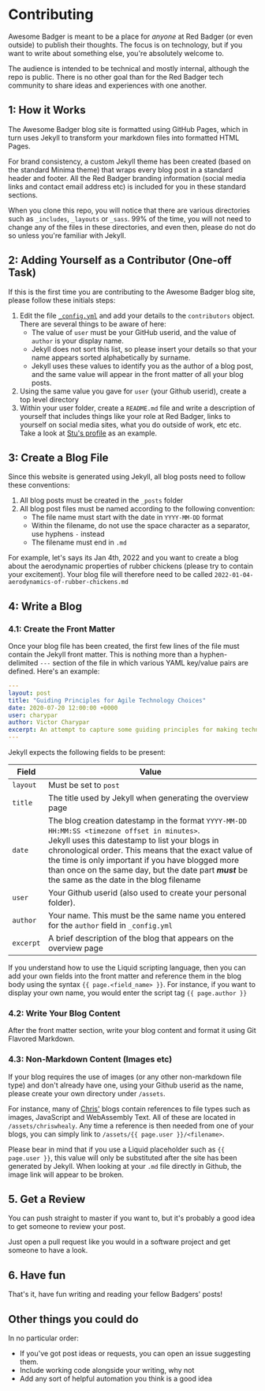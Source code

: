 # Contributing

Awesome Badger is meant to be a place for _anyone_ at Red Badger (or even outside) to publish their thoughts. The focus is on technology, but if you want to write about something else, you're absolutely welcome to.

The audience is intended to be technical and mostly internal, although the repo is public. There is no other goal than for the Red Badger tech community to share ideas and experiences with one another.

## 1: How it Works

The Awesome Badger blog site is formatted using GitHub Pages, which in turn uses Jekyll to transform your markdown files into formatted HTML Pages.

For brand consistency, a custom Jekyll theme has been created (based on the standard Minima theme) that wraps every blog post in a standard header and footer.  All the Red Badger branding information (social media links and contact email address etc) is included for you in these standard sections.

When you clone this repo, you will notice that there are various directories such as `_includes`, `_layouts` or `_sass`.  99% of the time, you will not need to change any of the files in these directories, and even then, please do not do so unless you're familiar with Jekyll.

## 2: Adding Yourself as a Contributor (One-off Task)

If this is the first time you are contributing to the Awesome Badger blog site, please follow these initials steps:

1. Edit the file [`_config.yml`](_config.yml) and add your details to the `contributors` object.  There are several things to be aware of here:
   * The value of `user` must be your GitHub userid, and the value of `author` is your display name.
   * Jekyll does not sort this list, so please insert your details so that your name appears sorted alphabetically by surname.
   * Jekyll uses these values to identify you as the author of a blog post, and the same value will appear in the front matter of all your blog posts.
1. Using the same value you gave for `user` (your Github userid), create a top level directory
1. Within your user folder, create a `README.md` file and write a description of yourself that includes things like your role at Red Badger, links to yourself on social media sites, what you do outside of work, etc etc.  Take a look at [Stu's profile][stu] as an example.

## 3: Create a Blog File

Since this website is generated using Jekyll, all blog posts need to follow these conventions:

1. All blog posts must be created in the `_posts` folder
1. All blog post files must be named according to the following convention:
   * The file name must start with the date in `YYYY-MM-DD` format
   * Within the filename, do not use the space character as a separator, use hyphens `-` instead
   * The filename must end in `.md`

  For example, let's says its Jan 4th, 2022 and you want to create a blog about the aerodynamic properties of rubber chickens (please try to contain your excitement).  Your blog file will therefore need to be called `2022-01-04-aerodynamics-of-rubber-chickens.md`

## 4: Write a Blog

### 4.1: Create the Front Matter

Once your blog file has been created, the first few lines of the file must contain the Jekyll front matter.  This is nothing more than a hyphen-delimited `---` section of the file in which various YAML key/value pairs are defined.  Here's an example:

```yaml
---
layout: post
title: "Guiding Principles for Agile Technology Choices"
date: 2020-07-20 12:00:00 +0000
user: charypar
author: Victor Charypar
excerpt: An attempt to capture some guiding principles for making technology choices - picking tools, tech stacks and making architecture decisions.
---
```

Jekyll expects the following fields to be present:

| Field | Value
|---|---
| `layout` | Must be set to `post`
| `title` | The title used by Jekyll when generating the overview page
| `date` | The blog creation datestamp in the format `YYYY-MM-DD HH:MM:SS <timezone offset in minutes>`.<br>Jekyll uses this datestamp to list your blogs in chronological order.  This means that the exact value of the time is only important if you have blogged more than once on the same day, but the date part ***must*** be the same as the date in the blog filename
| `user` | Your Github userid (also used to create your personal folder).
| `author` | Your name.  This must be the same name you entered for the `author` field in `_config.yml`
| `excerpt` | A brief description of the blog that appears on the overview page

If you understand how to use the Liquid scripting language, then you can add your own fields into the front matter and reference them in the blog body using the syntax `{{ page.<field_name> }}`.  For instance, if you want to display your own name, you would enter the script tag `{{ page.author }}`

### 4.2: Write Your Blog Content

After the front matter section, write your blog content and format it using Git Flavored Markdown.

### 4.3: Non-Markdown Content (Images etc)

If your blog requires the use of images (or any other non-markdown file type) and don't already have one, using your Github userid as the name, please create your own directory under `/assets`.

For instance, many of [Chris'][chris] blogs contain references to file types such as images, JavaScript and WebAssembly Text. All of these are located in `/assets/chriswhealy`.  Any time a reference is then needed from one of your blogs, you can simply link to `/assets/{{ page.user }}/<filename>`.

Please bear in mind that if you use a Liquid placeholder such as `{{ page.user }}`, this value will only be substituted after the site has been generated by Jekyll.  When looking at your `.md` file directly in Github, the image link will appear to be broken.

## 5. Get a Review

You can push straight to master if you want to, but it's probably a good idea to get someone to review your post.

Just open a pull request like you would in a software project and get someone to have a look.

## 6. Have fun

That's it, have fun writing and reading your fellow Badgers' posts!

## Other things you could do

In no particular order:

- If you've got post ideas or requests, you can open an issue suggesting them.
- Include working code alongside your writing, why not
- Add any sort of helpful automation you think is a good idea

[stu]: stuartharris/
[chris]: chriswhealy/
